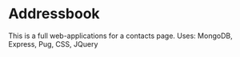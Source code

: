# Addressbook

This is a full web-applications for a contacts page.
Uses: MongoDB, Express, Pug, CSS, JQuery
